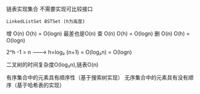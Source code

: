 链表实现集合 不需要实现可比较接口

    LinkedListSet BSTSet (h为高度)
增   O(n)           O(h) = O(logn) 最差也是O(n)
查   O(n)            O(h) = O(logn)
删   O(n)            O(h) = O(logn)

2^h -1 = n --->  h=log₂ (n+1)  = O(log₂n) = O(logn)

二叉树的时间复杂度O(log₂n),链表O(n) 

有序集合中的元素具有顺序性（基于搜索树实现）
无序集合中的元素具有没有顺序（基于哈希表的实现）
